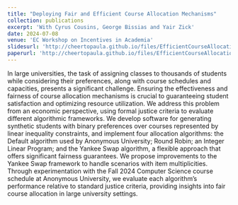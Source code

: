 ```yaml
---
title: "Deploying Fair and Efficient Course Allocation Mechanisms"
collection: publications
excerpt: 'With Cyrus Cousins, George Bissias and Yair Zick'
date: 2024-07-08
venue: 'EC Workshop on Incentives in Academia'
slidesurl: 'http://cheertopaula.github.io/files/EfficientCourseAllocation.pdf'
paperurl: 'http://cheertopaula.github.io/files/EfficientCourseAllocation.pdf'
---
```


In large universities, the task of assigning classes to thousands of students while considering their preferences, along with course schedules and capacities, presents a significant challenge. Ensuring the effectiveness and fairness of course allocation mechanisms is crucial to guaranteeing student satisfaction and optimizing resource utilization. We address this problem from an economic perspective, using formal justice criteria to evaluate different algorithmic frameworks. We develop software for generating synthetic students with binary preferences over courses represented by linear inequality constraints, and implement four allocation algorithms: the Default algorithm used by Anonymous University; Round Robin; an Integer Linear Program; and the Yankee Swap algorithm, a flexible approach that offers significant fairness guarantees. We propose improvements to the Yankee Swap framework to handle scenarios with item multiplicities. Through experimentation with the Fall 2024 Computer Science course schedule at Anonymous University, we evaluate each algorithm’s performance relative to standard justice criteria, providing insights into fair course allocation in large university settings.
